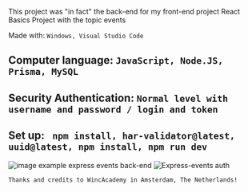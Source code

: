 This project was "in fact" the back-end for my front-end project React Basics Project with the topic events


Made with: ```Windows, Visual Studio Code```

Computer language: ```JavaScript, Node.JS, Prisma, MySQL```
-----------------------------------------------------

Security Authentication: ```Normal level with username and password / login and token```
-----------------------------------------------------

Set up: ```
npm install, har-validator@latest, uuid@latest, npm install, npm run dev```
---------------------------------------------------------------------------------
![image example express events back-end](https://github.com/aelyakoubi/express-events-Back-End/assets/115151631/6a5ce2e7-6635-4edb-834b-837e7153179f)
![Express-events auth](https://github.com/aelyakoubi/express-events-Back-End/assets/115151631/fd9534a0-fa0d-449f-b38c-6a7349a6af93)

```Thanks and credits to WincAcademy in Amsterdam, The Netherlands!```

